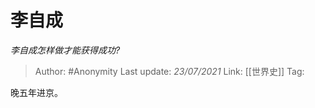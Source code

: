 # 李自成
*李自成怎样做才能获得成功?*

> Author: #Anonymity
> Last update: *23/07/2021*
> Link: [[世界史]]
> Tag:

晚五年进京。
